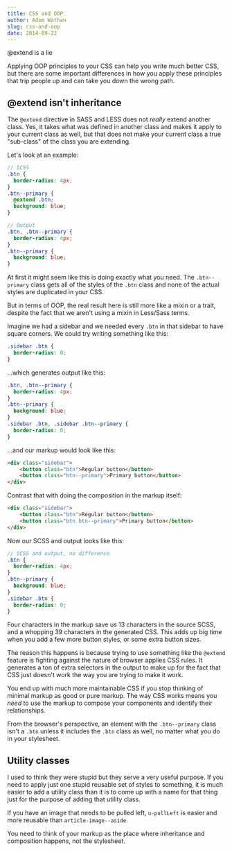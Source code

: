 ```yaml
---
title: CSS and OOP
author: Adam Wathan
slug: css-and-oop
date: 2014-09-22
---
```


@extend is a lie

Applying OOP principles to your CSS can help you write much better CSS, but there are some important differences in how you apply these principles that trip people up and can take you down the wrong path.

## @extend isn't inheritance

The `@extend` directive in SASS and LESS does not *really* extend another class. Yes, it takes what was defined in another class and makes it apply to your current class as well, but that does not make your current class a true "sub-class" of the class you are extending.

Let's look at an example:

```scss
// SCSS
.btn {
  border-radius: 4px;
}
.btn--primary {
  @extend .btn;
  background: blue;
}

// Output
.btn, .btn--primary {
  border-radius: 4px;
}
.btn--primary {
  background: blue;
}
```

At first it might seem like this is doing exactly what you need. The `.btn--primary` class gets all of the styles of the `.btn` class and none of the actual styles are duplicated in your CSS.

But in terms of OOP, the real result here is still more like a mixin or a trait, despite the fact that we aren't using a mixin in Less/Sass terms.

Imagine we had a sidebar and we needed every `.btn` in that sidebar to have square corners. We could try writing something like this:

```scss
.sidebar .btn {
  border-radius: 0;
}
```

...which generates output like this:

```scss
.btn, .btn--primary {
  border-radius: 4px;
}
.btn--primary {
  background: blue;
}
.sidebar .btn, .sidebar .btn--primary {
  border-radius: 0;
}
```

...and our markup would look like this:

```html
<div class="sidebar">
    <button class="btn">Regular button</button>
    <button class="btn--primary">Primary button</button>
</div>
```

Contrast that with doing the composition in the markup itself:

```html
<div class="sidebar">
    <button class="btn">Regular button</button>
    <button class="btn btn--primary">Primary button</button>
</div>
```

Now our SCSS and output looks like this:

```scss
// SCSS and output, no difference
.btn {
  border-radius: 4px;
}
.btn--primary {
  background: blue;
}
.sidebar .btn {
  border-radius: 0;
}
```

Four characters in the markup save us 13 characters in the source SCSS, and a whopping 39 characters in the generated CSS. This adds up big time when you add a few more button styles, or some extra button sizes.

The reason this happens is because trying to use something like the `@extend` feature is fighting against the nature of browser applies CSS rules. It generates a ton of extra selectors in the output to make up for the fact that CSS just doesn't work the way you are trying to make it work.

You end up with much more maintainable CSS if you stop thinking of minimal markup as good or pure markup. The way CSS works means you *need* to use the markup to compose your components and identify their relationships.

From the browser's perspective, an element with the  `.btn--primary` class isn't a `.btn` unless it includes the `.btn` class as well, no matter what you do in your stylesheet.

## Utility classes

I used to think they were stupid but they serve a very useful purpose. If you need to apply just one stupid reusable set of styles to something, it is much easier to add a utility class than it is to come up with a name for that thing just for the purpose of adding that utility class.

If you have an image that needs to be pulled left, `u-pullLeft` is easier and more reusable than `article-image--aside`.

You need to think of your markup as the place where inheritance and composition happens, not the stylesheet.
